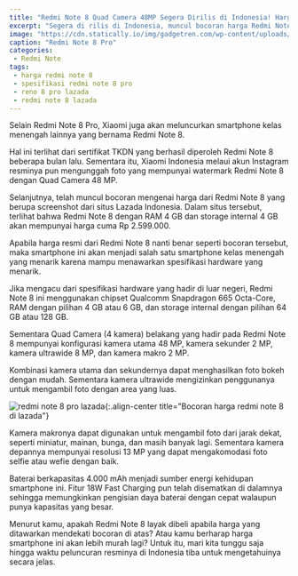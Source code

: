 ```yaml
---
title: "Redmi Note 8 Quad Camera 48MP Segera Dirilis di Indonesia! Harganya Bocor Duluan"
excerpt: "Segera di rilis di Indonesia, muncul bocoran harga Redmi Note 8 yangbakan dijual di Lazada"
image: "https://cdn.statically.io/img/gadgetren.com/wp-content/uploads/2019/08/Redmi-Note-8-Pro-Featur-1024x608.jpg"
caption: "Redmi Note 8 Pro"
categories:
 - Redmi Note
tags:
 - harga redmi note 8
 - spesifikasi redmi note 8 pro
 - reno 8 pro lazada
 - redmi note 8 lazada
---
```

Selain Redmi Note 8 Pro, Xiaomi juga akan meluncurkan smartphone kelas menengah lainnya yang bernama Redmi Note 8.

Hal ini terlihat dari sertifikat TKDN yang berhasil diperoleh Redmi Note 8 beberapa bulan lalu. Sementara itu, Xiaomi Indonesia melaui akun Instagram resminya pun mengunggah foto yang mempunyai watermark Redmi Note 8 dengan Quad Camera 48 MP.

Selanjutnya, telah muncul bocoran mengenai harga dari Redmi Note 8 yang berupa screenshot dari situs Lazada Indonesia. Dalam situs tersebut, terlihat bahwa Redmi Note 8 dengan RAM 4 GB dan storage internal 4 GB akan mempunyai harga cuma Rp 2.599.000.

Apabila harga resmi dari Redmi Note 8 nanti benar seperti bocoran tersebut, maka smartphone ini akan menjadi salah satu smartphone kelas menengah yang menarik karena mampu menawarkan spesifikasi hardware yang menarik.

Jika mengacu dari spesifikasi hardware yang hadir di luar negeri, Redmi Note 8 ini menggunakan chipset Qualcomm Snapdragon 665 Octa-Core, RAM dengan pilihan 4 GB atau 6 GB, dan storage internal dengan pilihan 64 GB atau 128 GB.

Sementara Quad Camera (4 kamera) belakang yang hadir pada Redmi Note 8 mempunyai konfigurasi kamera utama 48 MP, kamera sekunder 2 MP, kamera ultrawide 8 MP, dan kamera makro 2 MP.

Kombinasi kamera utama dan sekundernya dapat menghasilkan foto bokeh dengan mudah. Sementara kamera ultrawide mengizinkan penggunanya untuk mengambil foto dengan area yang luas.

![redmi note 8 pro lazada](https://gadgetren.com/wp-content/uploads/2019/10/Xiaomi-Redmi-Note-8-Lazada-bocoran-harga-1024x640.jpg){:.align-center title="Bocoran harga redmi note 8 di lazada"}

Kamera makronya dapat digunakan untuk mengambil foto dari jarak dekat, seperti miniatur, mainan, bunga, dan masih banyak lagi. Sementara kamera depannya mempunyai resolusi 13 MP yang dapat mengakomodasi foto selfie atau wefie dengan baik.

Baterai berkapasitas 4.000 mAh menjadi sumber energi kehidupan smartphone ini. Fitur 18W Fast Charging pun telah disematkan di dalamnya sehingga memungkinkan pengisian daya baterai dengan cepat walaupun punya kapasitas yang besar.

Menurut kamu, apakah Redmi Note 8 layak dibeli apabila harga yang ditawarkan mendekati bocoran di atas? Atau kamu berharap harga smartphone ini akan lebih murah lagi? Untuk itu, mari kita tunggu saja hingga waktu peluncuran resminya di Indonesia tiba untuk mengetahuinya secara jelas.
